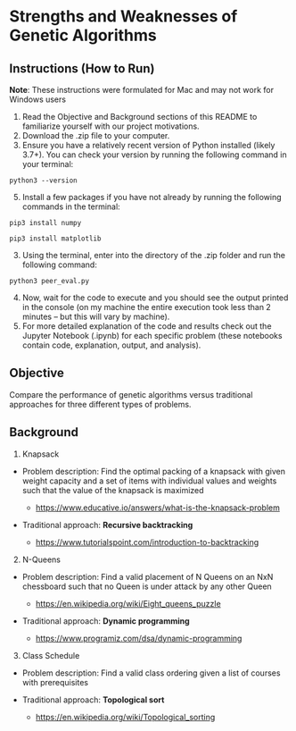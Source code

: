 # Strengths and Weaknesses of Genetic Algorithms

## Instructions (How to Run)
**Note**: These instructions were formulated for Mac and may not work for Windows users

1. Read the Objective and Background sections of this README to familiarize yourself with our project motivations.
2. Download the .zip file to your computer.
3. Ensure you have a relatively recent version of Python installed (likely 3.7+). You can check your version by running the following command in your terminal:

`python3 --version`

5. Install a few packages if you have not already by running the following commands in the terminal:

`pip3 install numpy`

`pip3 install matplotlib`

3. Using the terminal, enter into the directory of the .zip folder and run the following command:

`python3 peer_eval.py`

4. Now, wait for the code to execute and you should see the output printed in the console (on my machine the entire execution took less than 2 minutes – but this will vary by machine).
5. For more detailed explanation of the code and results check out the Jupyter Notebook (.ipynb) for each specific problem (these notebooks contain code, explanation, output, and analysis).

## Objective
Compare the performance of genetic algorithms versus traditional approaches for three different types of problems.

## Background
1. Knapsack
  -  Problem description: Find the optimal packing of a knapsack with given weight capacity and a set of items with individual values and weights such that the value of the knapsack is maximized

     - https://www.educative.io/answers/what-is-the-knapsack-problem
  -  Traditional approach: **Recursive backtracking**

     -  https://www.tutorialspoint.com/introduction-to-backtracking
2. N-Queens
  - Problem description: Find a valid placement of N Queens on an NxN chessboard such that no Queen is under attack by any other Queen

    - https://en.wikipedia.org/wiki/Eight_queens_puzzle
  - Traditional approach: **Dynamic programming**

    - https://www.programiz.com/dsa/dynamic-programming
3. Class Schedule
  - Problem description: Find a valid class ordering given a list of courses with prerequisites
  - Traditional approach: **Topological sort**

    - https://en.wikipedia.org/wiki/Topological_sorting
